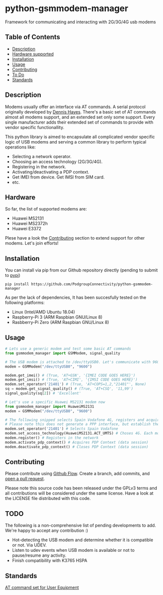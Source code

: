 # python-gsmmodem-manager

Framework for communicating and interacting with 2G/3G/4G usb modems

## Table of Contents

- [Description](#description)
- [Hardware supported](#hardware)
- [Installation](#installation)
- [Usage](#usage)
- [Contributing](#contributing)
- [To Do](#todo)
- [Standards](#standards)


## Description

Modems usually offer an interface via AT commands. A serial protocol originally developed by [Dennis Hayes](https://en.wikipedia.org/wiki/Hayes_command_set). There's a basic set of AT commands almost all modems support, and an extended set only some support. Every single manufacturer adds their extended set of commands to provide with vendor specific functionallity.

This python library is aimed to encapsulate all complicated vendor specific logic of USB modems and serving a common library to perform typical operations like:

- Selecting a network operator.
- Choosing an access technology (2G/3G/4G).
- Registering in the network.
- Activating/deactivating a PDP context.
- Get IMEI from device. Get IMSI from SIM card.
- etc.

## Hardware

So far, the list of supported modems are:

- Huawei MS2131
- Huawei MS2372h
- Huawei E3372

Plese have a look the [Contributing](#contributing) section to extend support for other modems.
Let's join efforts!

## Installation

You can install via pip from our Github repository directly (pending to submit to [pypi](https://pypi.org))

```shell
pip install https://github.com/PodgroupConnectivity/python-gsmmodem-manager
```

As per the lack of dependencies, It has been succesfully tested on the following platforms:

- Linux (Intel/AMD Ubuntu 18.04)
- Raspberry-Pi 3 (ARM Raspbian GNU/Linux 8)
- Rasbberry-Pi Zero (ARM Raspbian GNU/Linux 8)

## Usage

```python
# Lets use a generic modem and test some basic AT commands
from gsmmodem_manager import GSMModem, signal_quality

# The USB modem is attached to /dev/ttyUSB0. Let's communicate with 9600 baud.
modem = GSMModem("/dev/ttyUSB0", "9600")

modem.get_imei() # (True, 'AT+GSN', '{IMEI CODE GOES HERE}')
modem.get_imsi() # (True, 'AT+CIMI', '{IMSI CODE GOES HERE}')
modem.set_operator('21401') # (True, 'AT+COPS=1,2,"21401"', None)
sq = modem.get_signal_quality() # (True, 'AT+CSQ', '11,99')
signal_quality(sq[2]) # 'Excellent'

# Let's use a specific Huawei MS2131 modem now
from gsmmodem_manager import HuaweiMS2131
modem = GSMModem("/dev/ttyUSB0", "9600")

# The following snipped selects Spain Vodafone 4G, registers and acquire data.
# Please note this does not generate a PPP interface, but establish the session.
modem.set_operator('21401') # Selects Spain Vodafone
modem.set_access_technology(HuaweiMS2131.ACT_UMTS) # Choses 4G. Each modem has its own codes.
modem.register() # Registers in the network
modem.activate_pdp_context() # Acquires PDP Context (data session)
modem.deactivate_pdp_context() # Closes PDP Context (data session)
```

## Contributing

Please contribute using [Github Flow](https://guides.github.com/introduction/flow/). Create a branch, add commits, and [open a pull request](https://github.com/fraction/readme-boilerplate/compare/).

Please note this source code has been released under the GPLv3 terms and all contributions will be considered under the same license. Have a look at the LICENSE file distributed with this code.

## TODO

The following is a non-comprehensive list of pending developments to add. 
We're happy to accept any contribution :)

- Hot-detecting the USB modem and determine whether it is compatible or not. Via UDEV.
- Listen to udev events when USB modem is available or not to pause/resume any activity.
- Finish compatibility with K3765 HSPA

## Standards

[AT command set for User Equipment](https://www.etsi.org/deliver/etsi_ts/127000_127099/127007/10.03.00_60/ts_127007v100300p.pdf)
